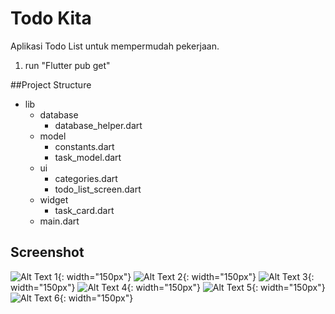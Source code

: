 # Todo Kita

Aplikasi Todo List untuk mempermudah pekerjaan.

1. run "Flutter pub get"

##Project Structure

- lib
  - database
    - database_helper.dart
  - model
    - constants.dart
    - task_model.dart
  - ui
    - categories.dart
    - todo_list_screen.dart
  - widget
    - task_card.dart
  - main.dart

## Screenshot
![Alt Text 1](flutter_01.png){: width="150px"} ![Alt Text 2](flutter_02.png){: width="150px"}
![Alt Text 3](flutter_03.png){: width="150px"} ![Alt Text 4](flutter_04.png){: width="150px"}
![Alt Text 5](flutter_05.png){: width="150px"} ![Alt Text 6](flutter_06.png){: width="150px"}
